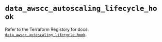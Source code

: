 # `data_awscc_autoscaling_lifecycle_hook`

Refer to the Terraform Registory for docs: [`data_awscc_autoscaling_lifecycle_hook`](https://registry.terraform.io/providers/hashicorp/awscc/0.70.0/docs/data-sources/autoscaling_lifecycle_hook).
